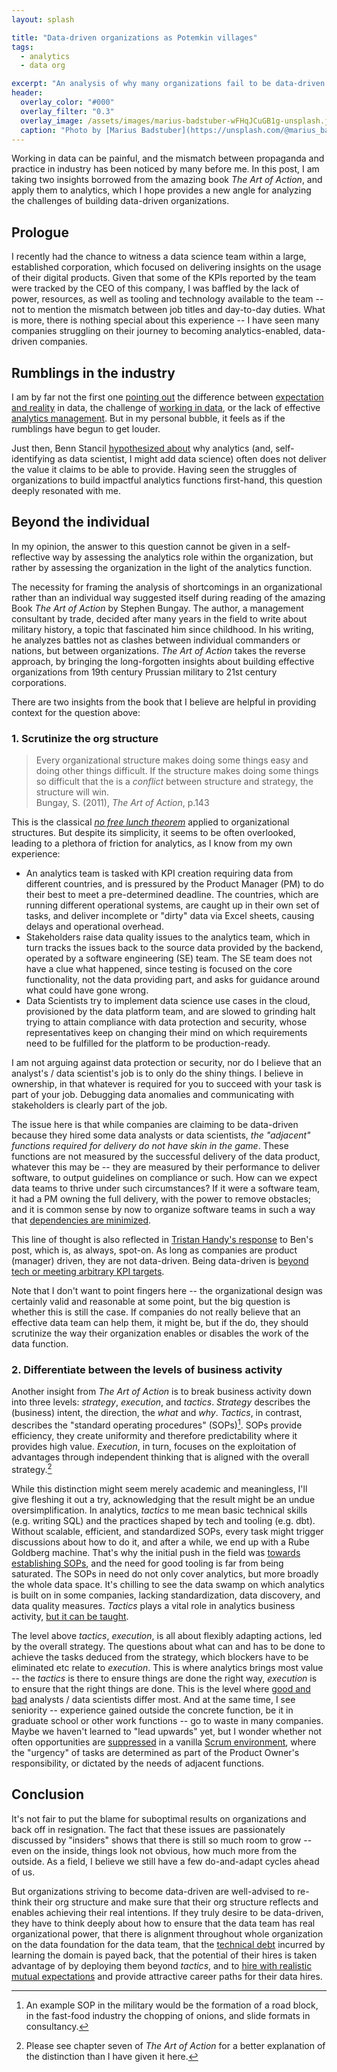 ```yaml
---
layout: splash

title: "Data-driven organizations as Potemkin villages"
tags: 
  - analytics
  - data org

excerpt: "An analysis of why many organizations fail to be data-driven."
header:
  overlay_color: "#000"
  overlay_filter: "0.3"
  overlay_image: /assets/images/marius-badstuber-wFHqJCuGB1g-unsplash.jpg
  caption: "Photo by [Marius Badstuber](https://unsplash.com/@marius_badstuber) on [Unsplash](https://unsplash.com/)"
---
```


Working in data can be painful, and the mismatch between propaganda and practice in industry has been noticed by many before me. In this post, I am taking two insights borrowed from the amazing book *The Art of Action*, and apply them to analytics, which I hope provides a new angle for analyzing the challenges of building data-driven organizations.

## Prologue

I recently had the chance to witness a data science team within a large, established corporation, which focused on delivering insights on the usage of their digital products. Given that some of the KPIs reported by the team were tracked by the CEO of this company, I was baffled by the lack of power, resources, as well as tooling and technology available to the team -- not to mention the mismatch between job titles and day-to-day duties. What is more, there is nothing special about this experience -- I have seen many companies struggling on their journey to becoming analytics-enabled, data-driven companies.  

## Rumblings in the industry

I am by far not the first one [pointing out](https://hackernoon.com/the-ai-hierarchy-of-needs-18f111fcc007) the difference between [expectation and reality](http://veekaybee.github.io/2019/02/13/data-science-is-different/) in data, the challenge of [working in data](https://maximebeauchemin.medium.com/the-downfall-of-the-data-engineer-5bfb701e5d6b), or the lack of effective [analytics management](https://pedram.substack.com/p/modern-data-team). But in my personal bubble, it feels as if the rumblings have begun to get louder.  

Just then, Benn Stancil [hypothesized about](https://benn.substack.com/p/third-rail) why analytics (and, self-identifying as data scientist, I might add data science) often does not deliver the value it claims to be able to provide. Having seen the struggles of organizations to build impactful analytics functions first-hand, this question deeply resonated with me.

## Beyond the individual

In my opinion, the answer to this question cannot be given in a self-reflective way by assessing the analytics role within the organization, but rather by assessing the organization in the light of the analytics function.  

The necessity for framing the analysis of shortcomings in an organizational rather than an individual way suggested itself during reading of the amazing Book *The Art of Action* by Stephen Bungay. The author, a management consultant by trade, decided after many years in the field to write about military history, a topic that fascinated him since childhood. In his writing, he analyzes battles not as clashes between individual commanders or nations, but between organizations. *The Art of Action* takes the reverse approach, by bringing the long-forgotten insights about building effective organizations from 19th century Prussian military to 21st century corporations.

There are two insights from the book that I believe are helpful in providing context for the question above:  

### 1. Scrutinize the org structure

> Every organizational structure makes doing some things easy and doing other things difficult. If the structure makes doing some things so difficult that the is a *conflict* between structure and strategy, the structure will win.  
Bungay, S. (2011), *The Art of Action*, p.143

This is the classical *[no free lunch theorem](https://chemicalstatistician.wordpress.com/2014/01/24/machine-learning-lesson-of-the-day-the-no-free-lunch-theorem/)* applied to organizational structures. But despite its simplicity, it seems to be often overlooked, leading to a plethora of friction for analytics, as I know from my own experience:

* An analytics team is tasked with KPI creation requiring data from different countries, and is pressured by the Product Manager (PM) to do their best to meet a pre-determined deadline. The countries, which are running different operational systems, are caught up in their own set of tasks, and deliver incomplete or "dirty" data via Excel sheets, causing delays and operational overhead.
* Stakeholders raise data quality issues to the analytics team, which in turn tracks the issues back to the source data provided by the backend, operated by a software engineering (SE) team. The SE team does not have a clue what happened, since testing is focused on the core functionality, not the data providing part, and asks for guidance around what could have gone wrong.
* Data Scientists try to implement data science use cases in the cloud, provisioned by the data platform team, and are slowed to grinding halt trying to attain compliance with data protection and security, whose representatives keep on changing their mind on which requirements need to be fulfilled for the platform to be production-ready.

I am not arguing against data protection or security, nor do I believe that an analyst's / data scientist's job is to only do the shiny things. I believe in ownership, in that whatever is required for you to succeed with your task is part of your job. Debugging data anomalies and communicating with stakeholders is clearly part of the job.  

The issue here is that while companies are claiming to be data-driven because they hired some data analysts or data scientists, *the "adjacent" functions required for delivery do not have skin in the game*. These functions are not measured by the successful delivery of the data product, whatever this may be -- they are measured by their performance to deliver software, to output guidelines on compliance or such. How can we expect data teams to thrive under such circumstances? If it were a software team, it had a PM owning the full delivery, with the power to remove obstacles; and it is common sense by now to organize software teams in such a way that [dependencies are minimized](https://www.scrum.org/resources/blog/eliminate-dependencies-dont-manage-them).

This line of thought is also reflected in [Tristan Handy's response](https://roundup.getdbt.com/p/purple-people-the-impact-of-analysts) to Ben's post, which is, as always, spot-on.
As long as companies are product (manager) driven, they are not data-driven. Being data-driven is [beyond tech or meeting arbitrary KPI targets](https://erikbern.com/2021/07/07/the-data-team-a-short-story.html).  

Note that I don't want to point fingers here -- the organizational design was certainly valid and reasonable at some point, but the big question is whether this is still the case. If companies do not really believe that an effective data team can help them, it might be, but if the do, they should scrutinize the way their organization enables or disables the work of the data function.  

### 2. Differentiate between the levels of business activity

Another insight from *The Art of Action* is to break business activity down into three levels: *strategy*, *execution*, and *tactics*. *Strategy* describes the (business) intent, the direction, the *what* and *why*. *Tactics*, in contrast, describes the "standard operating procedures" (SOPs)[^1]. SOPs provide efficiency, they create uniformity and therefore predictability where it provides high value. *Execution*, in turn, focuses on the exploitation of advantages through independent thinking that is aligned with the overall strategy.[^2]

While this distinction might seem merely academic and meaningless, I'll give fleshing it out a try, acknowledging that the result might be an undue oversimplification. In analytics, *tactics* to me mean basic technical skills (e.g. writing SQL) and the practices shaped by tech and tooling (e.g. dbt). Without scalable, efficient, and standardized SOPs, every task might trigger discussions about how to do it, and after a while, we end up with a Rube Goldberg machine. That's why the initial push in the field was [towards establishing SOPs](https://blog.getdbt.com/what-exactly-is-dbt/), and the need for good tooling is far from being saturated. The SOPs in need do not only cover analytics, but more broadly the whole data space. It's chilling to see the data swamp on which analytics is built on in some companies, lacking standardization, data discovery, and data quality measures. *Tactics* plays a vital role in analytics business activity, [but it can be taught](https://benn.substack.com/p/analytics-is-at-a-crossroads).

The level above *tactics*, *execution*, is all about flexibly adapting actions, led by the overall strategy. The questions about what can and has to be done to achieve the tasks deduced from the strategy, which blockers have to be eliminated etc relate to *execution*. This is where analytics brings most value -- the *tactics* is there to ensure things are done the right way, *execution* is to ensure that the right things are done. This is the level where [good and bad](https://ianwhitestone.work/good-ds-bad-ds/) analysts / data scientists differ most. And at the same time, I see seniority -- experience gained outside the concrete function, be it in graduate school or other work functions -- go to waste in many companies. Maybe we haven't learned to "lead upwards" yet, but I wonder whether not often opportunities are [suppressed](https://locallyoptimistic.com/post/agile-analytics-p2) in a vanilla [Scrum environment](https://eugeneyan.com/writing/data-science-and-agile-what-works-and-what-doesnt/), where the "urgency" of tasks are determined as part of the Product Owner's responsibility, or dictated by the needs of adjacent functions.  

## Conclusion

It's not fair to put the blame for suboptimal results on organizations and back off in resignation. The fact that these issues are passionately discussed by "insiders" shows that there is still so much room to grow -- even on the inside, things look not obvious, how much more from the outside. As a field, I believe we still have a few do-and-adapt cycles ahead of us.

But organizations striving to become data-driven are well-advised to re-think their org structure and make sure that their org structure reflects and enables achieving their real intentions.
If they truly desire to be data-driven, they have to think deeply about how to ensure that the data team has real organizational power, that there is alignment throughout whole organization on the data foundation for the data team, that the [technical debt](https://refactoring.fm/p/the-true-meaning-of-technical-debt) incurred by learning the domain is payed back, that the potential of their hires is taken advantage of by deploying them beyond *tactics*, and to [hire with realistic mutual expectations](https://benn.substack.com/p/third-rail#footnote-anchor-4) and provide attractive career paths for their data hires.

[^1]: An example SOP in the military would be the formation of a road block, in the fast-food industry the chopping of onions, and slide formats in consultancy.
[^2]: Please see chapter seven of *The Art of Action* for a better explanation of the distinction than I have given it here.
